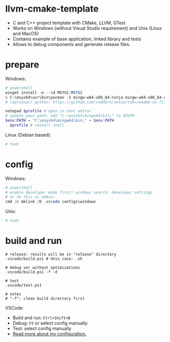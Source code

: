 # llvm-cmake-template
* C and C++ project template with CMake, LLVM, GTest
* Works on Windows (without Visual Studio requirement) and Unix (Linux and MacOS)
* Contains example of base application, linked library and tests
* Allows to debug components and generate release files.

# prepare
Windows:
```powershell
# powershell
winget install -e --id MSYS2.MSYS2
& C:\msys64\usr\bin\pacman -S mingw-w64-x86_64-ninja mingw-w64-x86_64-cmake mingw-w64-x86_64-clang mingw-w64-x86_64-lld mingw-w64-x86_64-ccache mingw-w64-x86_64-gdb-multiarch
# (optional) python: https://github.com/vaddern/setup?tab=readme-ov-file#python

notepad $profile # open in text editor
# update your path: add "C:\msys64\mingw64\bin;" to $PATH
$env:PATH = "C:\msys64\mingw64\bin;" + $env:PATH
. $profile # restart shell
```
Linux (Debian based):
```bash
# todo
```

# config
Windows:
```powershell
# powershell
# enable developer mode first! windows search: developer settings
# or do this as admin:
cmd /c mklink /D .vscode configs\windows
```
Unix:
```bash
# todo
```

# build and run
```shell
# release: results will be in "release" directory
.vscode/build.ps1 # Unix case: .sh

# debug ver without optimizations
.vscode/build.ps1 -f -d

# test
.vscode/test.ps1

# notes
# "-f": clean build directory first
```
VSCode:
* Build and run: `Ctrl+Shift+B`
* Debug: `F5` or select config manually
* Test: select config manually
* [Read more about my configuration.](https://github.com/vaddern/setup?tab=readme-ov-file#vscode)
